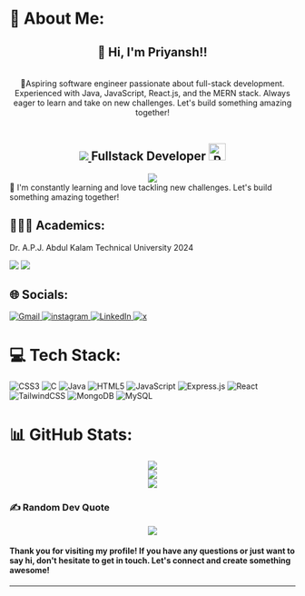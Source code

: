 # 💫 About Me:
<div align="center">
<h2>👋 Hi, I'm Priyansh!!</h2><br>🚀Aspiring software engineer passionate about full-stack development. Experienced with Java, JavaScript, React.js, and the MERN stack. Always eager to learn and take on new challenges. Let's build something amazing together!<br><br>
  
</div>

<h2 align="center">
 <a href="https://visitcount.itsvg.in">
  <img src="https://visitcount.itsvg.in/api?id=priyanshtan&label=Profile%20Views&icon=5&pretty=false" />
</a>
  Fullstack Developer
  <a href="https://illustrious-longma-e68849.netlify.app/">
    <img src="https://img.shields.io/badge/Portfolio-%23000000.svg?style=for-the-badge&logo=firefox&logoColor=#FF7139" alt="Portfolio" style="height:30px;">
  </a>
</h2>
<div align="center">
  <img src="https://i.giphy.com/media/v1.Y2lkPTc5MGI3NjExb3R3bXl4a3d0dG8wbGlpZ3dwaXN5aDhicmRlcnlsNHkza2xraHg0dCZlcD12MV9pbnRlcm5hbF9naWZfYnlfaWQmY3Q9Zw/4Ev0Ari2Nd9io/giphy.gif">
</div>
🌱 I'm constantly learning and love tackling new challenges. Let's build something amazing together!


## 👨🏻‍🎓 Academics:
<p>Dr. A.P.J. Abdul Kalam Technical University 2024</p>
<span><img src="https://img.shields.io/badge/BTECH-AKTU-1877F2?style=for-the-badge"></span>
<span><img src="https://img.shields.io/badge/CGPA-7.33-EFEEE9?style=for-the-badge"></span>


## 🌐 Socials:
<a href="mailto:kash2001priyansh@gmail.com">
    <img src="https://img.shields.io/badge/Gmail-EA4335.svg?style=for-the-badge&logo=Gmail&logoColor=white" alt="Gmail" >
  </a>
  <a href="https://www.instagram.com/tanwar.9998/">
    <img src="https://img.shields.io/badge/Instagram-E4405F.svg?style=for-the-badge&logo=Instagram&logoColor=white" alt="instagram" style="height:">
  </a>
 <a href="https://www.linkedin.com/in/priyansh-tanwar-03783217a/">
    <img src="https://img.shields.io/badge/LinkedIn-0A66C2.svg?style=for-the-badge&logo=LinkedIn&logoColor=white" alt="LinkedIn" style="height:">
  </a>
   <a href="https://x.com/Priyansh_1909">
    <img src="https://img.shields.io/badge/X-000000.svg?style=for-the-badge&logo=X&logoColor=white" alt="x" style="height:">
  </a>
  
# 💻 Tech Stack:
![CSS3](https://img.shields.io/badge/css3-%231572B6.svg?style=for-the-badge&logo=css3&logoColor=white) ![C](https://img.shields.io/badge/c-%2300599C.svg?style=for-the-badge&logo=c&logoColor=white) ![Java](https://img.shields.io/badge/java-%23ED8B00.svg?style=for-the-badge&logo=openjdk&logoColor=white) ![HTML5](https://img.shields.io/badge/html5-%23E34F26.svg?style=for-the-badge&logo=html5&logoColor=white) ![JavaScript](https://img.shields.io/badge/javascript-%23323330.svg?style=for-the-badge&logo=javascript&logoColor=%23F7DF1E) ![Express.js](https://img.shields.io/badge/express.js-%23404d59.svg?style=for-the-badge&logo=express&logoColor=%2361DAFB) ![React](https://img.shields.io/badge/react-%2320232a.svg?style=for-the-badge&logo=react&logoColor=%2361DAFB) ![TailwindCSS](https://img.shields.io/badge/tailwindcss-%2338B2AC.svg?style=for-the-badge&logo=tailwind-css&logoColor=white) ![MongoDB](https://img.shields.io/badge/MongoDB-%234ea94b.svg?style=for-the-badge&logo=mongodb&logoColor=white) ![MySQL](https://img.shields.io/badge/mysql-4479A1.svg?style=for-the-badge&logo=mysql&logoColor=white)
# 📊 GitHub Stats:
<div align="center">
  
![](https://github-readme-stats.vercel.app/api?username=priyanshtan&theme=dark&hide_border=false&include_all_commits=false&count_private=false)<br/>
![](https://github-readme-streak-stats.herokuapp.com/?user=priyanshtan&theme=dark&hide_border=false)<br/>
![](https://github-readme-stats.vercel.app/api/top-langs/?username=priyanshtan&theme=dark&hide_border=false&include_all_commits=false&count_private=false&layout=compact)
  
</div>


### ✍️ Random Dev Quote
<div align="center">
  
![](https://quotes-github-readme.vercel.app/api?type=horizontal&theme=radical)
  
</div>
<h4>Thank you for visiting my profile! If you have any questions or just want to say hi, don't hesitate to get in touch. Let's connect and create something awesome!</h4>
<!-- dffg -->

---

